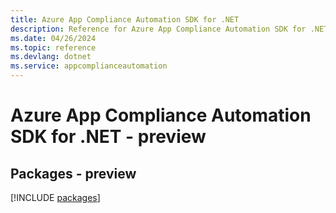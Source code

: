 ```yaml
---
title: Azure App Compliance Automation SDK for .NET
description: Reference for Azure App Compliance Automation SDK for .NET
ms.date: 04/26/2024
ms.topic: reference
ms.devlang: dotnet
ms.service: appcomplianceautomation
---
```

# Azure App Compliance Automation SDK for .NET - preview
## Packages - preview
[!INCLUDE [packages](app-compliance-automation-index.md)]